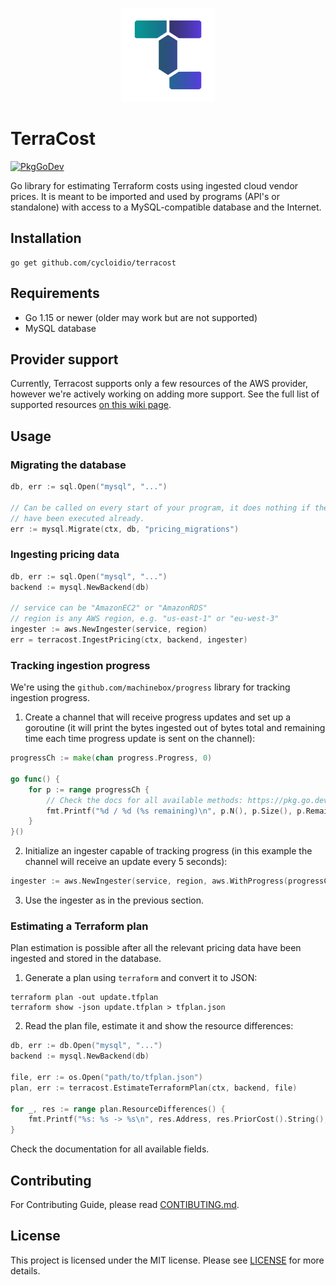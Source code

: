 <p align="center">
  <img src="docs/terracost-logo_icon-color.png" width="150" alt="TerraCost logo">
</p>

# TerraCost

[![PkgGoDev](https://pkg.go.dev/badge/github.com/cycloidio/terracost)](https://pkg.go.dev/github.com/cycloidio/terracost)

Go library for estimating Terraform costs using ingested cloud vendor prices. It is meant to be imported and used by programs (API's or standalone) with access to a MySQL-compatible database and the Internet.

## Installation

```shell
go get github.com/cycloidio/terracost
```

## Requirements

- Go 1.15 or newer (older may work but are not supported)
- MySQL database

## Provider support

Currently, Terracost supports only a few resources of the AWS provider, however we're actively working on adding more support. See the full list of supported resources [on this wiki page](https://github.com/cycloidio/terracost/wiki/Supported-Resources).

## Usage

### Migrating the database

```go
db, err := sql.Open("mysql", "...")

// Can be called on every start of your program, it does nothing if the migrations
// have been executed already.
err := mysql.Migrate(ctx, db, "pricing_migrations")
```

### Ingesting pricing data

```go
db, err := sql.Open("mysql", "...")
backend := mysql.NewBackend(db)

// service can be "AmazonEC2" or "AmazonRDS"
// region is any AWS region, e.g. "us-east-1" or "eu-west-3"
ingester := aws.NewIngester(service, region)
err = terracost.IngestPricing(ctx, backend, ingester)
```

### Tracking ingestion progress

We're using the `github.com/machinebox/progress` library for tracking ingestion progress.

1. Create a channel that will receive progress updates and set up a goroutine (it will print the bytes ingested out of bytes total and remaining time each time progress update is sent on the channel):

```go
progressCh := make(chan progress.Progress, 0)

go func() {
	for p := range progressCh {
		// Check the docs for all available methods: https://pkg.go.dev/github.com/machinebox/progress#Progress
		fmt.Printf("%d / %d (%s remaining)\n", p.N(), p.Size(), p.Remaining().String())
	}
}()
```

2. Initialize an ingester capable of tracking progress (in this example the channel will receive an update every 5 seconds):

```go
ingester := aws.NewIngester(service, region, aws.WithProgress(progressCh, 5*time.Second))
```

3. Use the ingester as in the previous section.

### Estimating a Terraform plan

Plan estimation is possible after all the relevant pricing data have been ingested and stored in the
database.

1. Generate a plan using `terraform` and convert it to JSON:

```shell
terraform plan -out update.tfplan
terraform show -json update.tfplan > tfplan.json
```

2. Read the plan file, estimate it and show the resource differences:

```go
db, err := db.Open("mysql", "...")
backend := mysql.NewBackend(db)

file, err := os.Open("path/to/tfplan.json")
plan, err := terracost.EstimateTerraformPlan(ctx, backend, file)

for _, res := range plan.ResourceDifferences() {
    fmt.Printf("%s: %s -> %s\n", res.Address, res.PriorCost().String(), res.PlannedCost().String())
}
```

Check the documentation for all available fields.

## Contributing

For Contributing Guide, please read [CONTIBUTING.md](CONTRIBUTING.md).

## License

This project is licensed under the MIT license. Please see [LICENSE](LICENSE) for more details.
